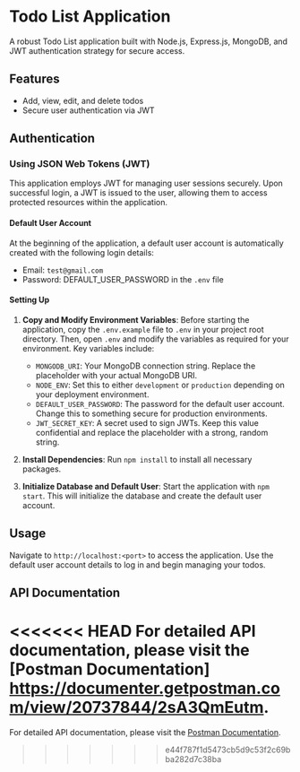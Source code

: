 # Todo List Application

A robust Todo List application built with Node.js, Express.js, MongoDB, and JWT authentication strategy for secure access.

## Features

- Add, view, edit, and delete todos
- Secure user authentication via JWT

## Authentication

### Using JSON Web Tokens (JWT)

This application employs JWT for managing user sessions securely. Upon successful login, a JWT is issued to the user, allowing them to access protected resources within the application.

#### Default User Account

At the beginning of the application, a default user account is automatically created with the following login details:

- Email: `test@gmail.com`
- Password: DEFAULT_USER_PASSWORD in the `.env` file

#### Setting Up

1. **Copy and Modify Environment Variables**: Before starting the application, copy the `.env.example` file to `.env` in your project root directory. Then, open `.env` and modify the variables as required for your environment. Key variables include:

    - `MONGODB_URI`: Your MongoDB connection string. Replace the placeholder with your actual MongoDB URI.
    - `NODE_ENV`: Set this to either `development` or `production` depending on your deployment environment.
    - `DEFAULT_USER_PASSWORD`: The password for the default user account. Change this to something secure for production environments.
    - `JWT_SECRET_KEY`: A secret used to sign JWTs. Keep this value confidential and replace the placeholder with a strong, random string.

2. **Install Dependencies**: Run `npm install` to install all necessary packages.

3. **Initialize Database and Default User**: Start the application with `npm start`. This will initialize the database and create the default user account.

## Usage

Navigate to `http://localhost:<port>` to access the application. Use the default user account details to log in and begin managing your todos.

## API Documentation

<<<<<<< HEAD
For detailed API documentation, please visit the [Postman Documentation] https://documenter.getpostman.com/view/20737844/2sA3QmEutm.
=======
For detailed API documentation, please visit the [Postman Documentation](https://documenter.getpostman.com/view/20737844/2sA3QmEutm).
>>>>>>> e44f787f1d5473cb5d9c53f2c69bba282d7c38ba



